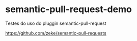 # semantic-pull-request-demo
Testes do uso do pluggin semantic-pull-request

https://github.com/zeke/semantic-pull-requests
